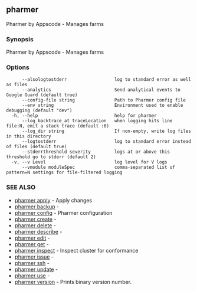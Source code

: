 ## pharmer

Pharmer by Appscode - Manages farms

### Synopsis


Pharmer by Appscode - Manages farms

### Options

```
      --alsologtostderr                  log to standard error as well as files
      --analytics                        Send analytical events to Google Guard (default true)
      --config-file string               Path to Pharmer config file
      --env string                       Environment used to enable debugging (default "dev")
  -h, --help                             help for pharmer
      --log_backtrace_at traceLocation   when logging hits line file:N, emit a stack trace (default :0)
      --log_dir string                   If non-empty, write log files in this directory
      --logtostderr                      log to standard error instead of files (default true)
      --stderrthreshold severity         logs at or above this threshold go to stderr (default 2)
  -v, --v Level                          log level for V logs
      --vmodule moduleSpec               comma-separated list of pattern=N settings for file-filtered logging
```

### SEE ALSO
* [pharmer apply](pharmer_apply.md)	 - Apply changes
* [pharmer backup](pharmer_backup.md)	 - 
* [pharmer config](pharmer_config.md)	 - Pharmer configuration
* [pharmer create](pharmer_create.md)	 - 
* [pharmer delete](pharmer_delete.md)	 - 
* [pharmer describe](pharmer_describe.md)	 - 
* [pharmer edit](pharmer_edit.md)	 - 
* [pharmer get](pharmer_get.md)	 - 
* [pharmer inspect](pharmer_inspect.md)	 - Inspect cluster for conformance
* [pharmer issue](pharmer_issue.md)	 - 
* [pharmer ssh](pharmer_ssh.md)	 - 
* [pharmer update](pharmer_update.md)	 - 
* [pharmer use](pharmer_use.md)	 - 
* [pharmer version](pharmer_version.md)	 - Prints binary version number.

